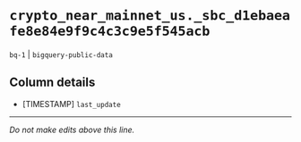 # `crypto_near_mainnet_us._sbc_d1ebaeafe8e84e9f9c4c3c9e5f545acb`
`bq-1` | `bigquery-public-data`

## Column details
* [TIMESTAMP] `last_update`

-------------------------------------------------------------------------------
*Do not make edits above this line.*
